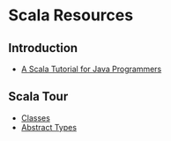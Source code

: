 
# Scala Resources

## Introduction
* [A Scala Tutorial for Java Programmers](http://docs.scala-lang.org/tutorials/scala-for-java-programmers.html)

## Scala Tour
* [Classes](http://docs.scala-lang.org/tutorials/tour/classes.html)
* [Abstract Types](http://docs.scala-lang.org/tutorials/tour/abstract-types)
